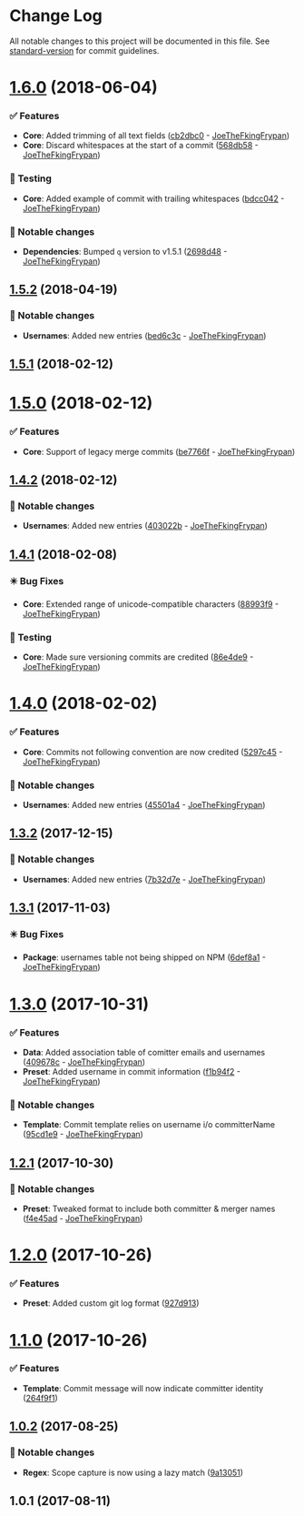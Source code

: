 # Change Log

All notable changes to this project will be documented in this file. See [standard-version](https://github.com/conventional-changelog/standard-version) for commit guidelines.

<a name="1.6.0"></a>
# [1.6.0](https://github.com/sportheroes/bk-conventional-changelog/compare/v1.5.2...v1.6.0) (2018-06-04)


### ✅ Features

* **Core**: Added trimming of all text fields ([cb2dbc0](https://github.com/sportheroes/bk-conventional-changelog/commit/cb2dbc0) - [JoeTheFkingFrypan](https://github.com/JoeTheFkingFrypan))
* **Core**: Discard whitespaces at the start of a commit ([568db58](https://github.com/sportheroes/bk-conventional-changelog/commit/568db58) - [JoeTheFkingFrypan](https://github.com/JoeTheFkingFrypan))

### 🔀 Testing

* **Core**: Added example of commit with trailing whitespaces ([bdcc042](https://github.com/sportheroes/bk-conventional-changelog/commit/bdcc042) - [JoeTheFkingFrypan](https://github.com/JoeTheFkingFrypan))

### 🔄 Notable changes

* **Dependencies**: Bumped `q` version to v1.5.1 ([2698d48](https://github.com/sportheroes/bk-conventional-changelog/commit/2698d48) - [JoeTheFkingFrypan](https://github.com/JoeTheFkingFrypan))



<a name="1.5.2"></a>
## [1.5.2](https://github.com/sportheroes/bk-conventional-changelog/compare/v1.5.1...v1.5.2) (2018-04-19)


### 🔄 Notable changes

* **Usernames**: Added new entries ([bed6c3c](https://github.com/sportheroes/bk-conventional-changelog/commit/bed6c3c) - [JoeTheFkingFrypan](https://github.com/JoeTheFkingFrypan))



<a name="1.5.1"></a>
## [1.5.1](https://github.com/sportheroes/bk-conventional-changelog/compare/v1.5.0...v1.5.1) (2018-02-12)




<a name="1.5.0"></a>
# [1.5.0](https://github.com/sportheroes/bk-conventional-changelog/compare/v1.4.2...v1.5.0) (2018-02-12)


### ✅ Features

* **Core**: Support of legacy merge commits ([be7766f](https://github.com/sportheroes/bk-conventional-changelog/commit/be7766f) - [JoeTheFkingFrypan](https://github.com/JoeTheFkingFrypan))



<a name="1.4.2"></a>
## [1.4.2](https://github.com/sportheroes/bk-conventional-changelog/compare/v1.4.1...v1.4.2) (2018-02-12)


### 🔄 Notable changes

* **Usernames**: Added new entries ([403022b](https://github.com/sportheroes/bk-conventional-changelog/commit/403022b) - [JoeTheFkingFrypan](https://github.com/JoeTheFkingFrypan))



<a name="1.4.1"></a>
## [1.4.1](https://github.com/sportheroes/bk-conventional-changelog/compare/v1.4.0...v1.4.1) (2018-02-08)


### ✴️ Bug Fixes

* **Core**: Extended range of unicode-compatible characters ([88993f9](https://github.com/sportheroes/bk-conventional-changelog/commit/88993f9) - [JoeTheFkingFrypan](https://github.com/JoeTheFkingFrypan))

### 🔀 Testing

* **Core**: Made sure versioning commits are credited ([86e4de9](https://github.com/sportheroes/bk-conventional-changelog/commit/86e4de9) - [JoeTheFkingFrypan](https://github.com/JoeTheFkingFrypan))



<a name="1.4.0"></a>
# [1.4.0](https://github.com/sportheroes/bk-conventional-changelog/compare/v1.3.2...v1.4.0) (2018-02-02)


### ✅ Features

* **Core**: Commits not following convention are now credited ([5297c45](https://github.com/sportheroes/bk-conventional-changelog/commit/5297c45) - [JoeTheFkingFrypan](https://github.com/JoeTheFkingFrypan))

### 🔄 Notable changes

* **Usernames**: Added new entries ([45501a4](https://github.com/sportheroes/bk-conventional-changelog/commit/45501a4) - [JoeTheFkingFrypan](https://github.com/JoeTheFkingFrypan))



<a name="1.3.2"></a>
## [1.3.2](https://github.com/sportheroes/bk-conventional-changelog/compare/v1.3.1...v1.3.2) (2017-12-15)


### 🔄 Notable changes

* **Usernames**: Added new entries ([7b32d7e](https://github.com/sportheroes/bk-conventional-changelog/commit/7b32d7e) - [JoeTheFkingFrypan](https://github.com/JoeTheFkingFrypan))



<a name="1.3.1"></a>
## [1.3.1](https://github.com/sportheroes/bk-conventional-changelog/compare/v1.3.0...v1.3.1) (2017-11-03)


### ✴️ Bug Fixes

* **Package**: usernames table not being shipped on NPM ([6def8a1](https://github.com/sportheroes/bk-conventional-changelog/commit/6def8a1) - [JoeTheFkingFrypan](https://github.com/JoeTheFkingFrypan))



<a name="1.3.0"></a>
# [1.3.0](https://github.com/sportheroes/bk-conventional-changelog/compare/v1.2.1...v1.3.0) (2017-10-31)


### ✅ Features

* **Data**: Added association table of comitter emails and usernames ([409678c](https://github.com/sportheroes/bk-conventional-changelog/commit/409678c) - [JoeTheFkingFrypan](https://github.com/JoeTheFkingFrypan))
* **Preset**: Added username in commit information ([f1b94f2](https://github.com/sportheroes/bk-conventional-changelog/commit/f1b94f2) - [JoeTheFkingFrypan](https://github.com/JoeTheFkingFrypan))

### 🔄 Notable changes

* **Template**: Commit template relies on username i/o committerName ([95cd1e9](https://github.com/sportheroes/bk-conventional-changelog/commit/95cd1e9) - [JoeTheFkingFrypan](https://github.com/JoeTheFkingFrypan))



<a name="1.2.1"></a>
## [1.2.1](https://github.com/sportheroes/bk-conventional-changelog/compare/v1.2.0...v1.2.1) (2017-10-30)


### 🔄 Notable changes

* **Preset**: Tweaked format to include both committer & merger names ([f4e45ad](https://github.com/sportheroes/bk-conventional-changelog/commit/f4e45ad) - [JoeTheFkingFrypan](https://github.com/JoeTheFkingFrypan))



<a name="1.2.0"></a>
# [1.2.0](https://github.com/sportheroes/bk-conventional-changelog/compare/v1.1.0...v1.2.0) (2017-10-26)


### ✅ Features

* **Preset**: Added custom git log format ([927d913](https://github.com/sportheroes/bk-conventional-changelog/commit/927d913))



<a name="1.1.0"></a>
# [1.1.0](https://github.com/sportheroes/bk-conventional-changelog/compare/v1.0.2...v1.1.0) (2017-10-26)


### ✅ Features

* **Template**: Commit message will now indicate committer identity ([264f9f1](https://github.com/sportheroes/bk-conventional-changelog/commit/264f9f1))



<a name="1.0.2"></a>
## [1.0.2](https://github.com/sportheroes/bk-conventional-changelog/compare/1.0.1...1.0.2) (2017-08-25)


### 🔄 Notable changes

* **Regex**: Scope capture is now using a lazy match ([9a13051](https://github.com/sportheroes/bk-conventional-changelog/commit/9a13051))



<a name="1.0.1"></a>
## 1.0.1 (2017-08-11)
